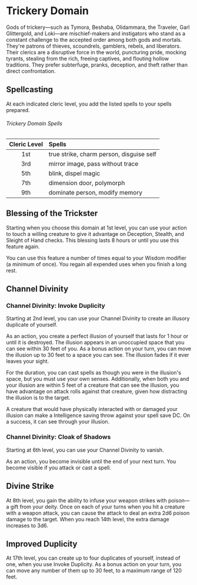 # Trickery Domain
Gods of trickery—such as Tymora, Beshaba, Olidammara, the Traveler, Garl Glittergold, and Loki—are mischief-makers and instigators who stand as a constant challenge to the accepted order among both gods and mortals. They're patrons of thieves, scoundrels, gamblers, rebels, and liberators. Their clerics are a disruptive force in the world, puncturing pride, mocking tyrants, stealing from the rich, freeing captives, and flouting hollow traditions. They prefer subterfuge, pranks, deception, and theft rather than direct confrontation.

## Spellcasting
At each indicated cleric level, you add the listed spells to your spells prepared.

###### Trickery Domain Spells

| Cleric Level | Spells                                   |
|:------------:|:-----------------------------------------|
| 1st          | true strike, charm person, disguise self |
| 3rd          | mirror image, pass without trace         |
| 5th          | blink, dispel magic                      |
| 7th          | dimension door, polymorph                |
| 9th          | dominate person, modify memory           |

## Blessing of the Trickster
Starting when you choose this domain at 1st level, you can use your action to touch a willing creature to give it advantage on Deception, Stealth, and Sleight of Hand checks. This blessing lasts 8 hours or until you use this feature again.

You can use this feature a number of times equal to your Wisdom modifier (a minimum of once). You regain all expended uses when you finish a long rest.

## Channel Divinity
### Channel Divinity: Invoke Duplicity
Starting at 2nd level, you can use your Channel Divinity to create an illusory duplicate of yourself.

As an action, you create a perfect illusion of yourself that lasts for 1 hour or until it is destroyed. The illusion appears in an unoccupied space that you can see within 30 feet of you. As a bonus action on your turn, you can move the illusion up to 30 feet to a space you can see. The illusion fades if it ever leaves your sight.

For the duration, you can cast spells as though you were in the illusion's space, but you must use your own senses. Additionally, when both you and your illusion are within 5 feet of a creature that can see the illusion, you have advantage on attack rolls against that creature, given how distracting the illusion is to the target.

A creature that would have physically interacted with or damaged your illusion can make a Intelligence saving throw against your spell save DC. On a success, it can see through your illusion.

### Channel Divinity: Cloak of Shadows
Starting at 6th level, you can use your Channel Divinity to vanish.

As an action, you become invisible until the end of your next turn. You become visible if you attack or cast a spell.

## Divine Strike
At 8th level, you gain the ability to infuse your weapon strikes with poison—a gift from your deity. Once on each of your turns when you hit a creature with a weapon attack, you can cause the attack to deal an extra 2d6 poison damage to the target. When you reach 14th level, the extra damage increases to 3d6.

## Improved Duplicity
At 17th level, you can create up to four duplicates of yourself, instead of one, when you use Invoke Duplicity. As a bonus action on your turn, you can move any number of them up to 30 feet, to a maximum range of 120 feet.